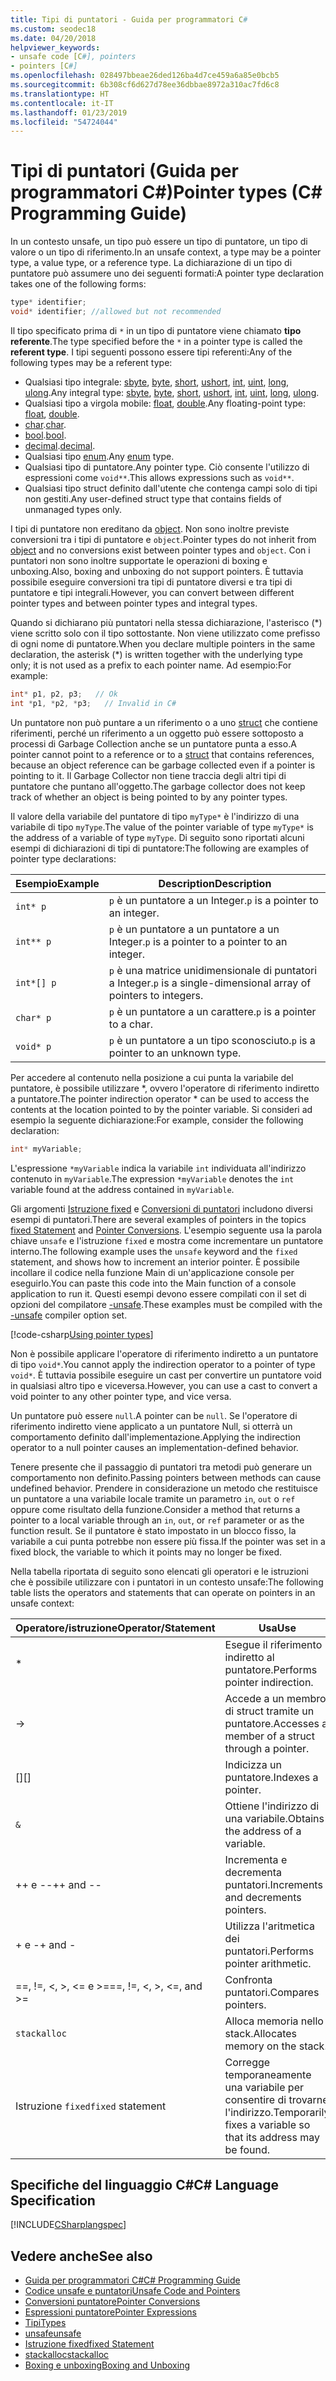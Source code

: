 ```yaml
---
title: Tipi di puntatori - Guida per programmatori C#
ms.custom: seodec18
ms.date: 04/20/2018
helpviewer_keywords:
- unsafe code [C#], pointers
- pointers [C#]
ms.openlocfilehash: 028497bbeae26ded126ba4d7ce459a6a85e0bcb5
ms.sourcegitcommit: 6b308cf6d627d78ee36dbbae8972a310ac7fd6c8
ms.translationtype: HT
ms.contentlocale: it-IT
ms.lasthandoff: 01/23/2019
ms.locfileid: "54724044"
---
```

# <a name="pointer-types-c-programming-guide"></a><span data-ttu-id="3dc43-102">Tipi di puntatori (Guida per programmatori C#)</span><span class="sxs-lookup"><span data-stu-id="3dc43-102">Pointer types (C# Programming Guide)</span></span>

<span data-ttu-id="3dc43-103">In un contesto unsafe, un tipo può essere un tipo di puntatore, un tipo di valore o un tipo di riferimento.</span><span class="sxs-lookup"><span data-stu-id="3dc43-103">In an unsafe context, a type may be a pointer type, a value type, or a reference type.</span></span> <span data-ttu-id="3dc43-104">La dichiarazione di un tipo di puntatore può assumere uno dei seguenti formati:</span><span class="sxs-lookup"><span data-stu-id="3dc43-104">A pointer type declaration takes one of the following forms:</span></span>

``` csharp
type* identifier;
void* identifier; //allowed but not recommended
```

<span data-ttu-id="3dc43-105">Il tipo specificato prima di `*` in un tipo di puntatore viene chiamato **tipo referente**.</span><span class="sxs-lookup"><span data-stu-id="3dc43-105">The type specified before the `*` in a pointer type is called the **referent type**.</span></span> <span data-ttu-id="3dc43-106">I tipi seguenti possono essere tipi referenti:</span><span class="sxs-lookup"><span data-stu-id="3dc43-106">Any of the following types may be a referent type:</span></span>

- <span data-ttu-id="3dc43-107">Qualsiasi tipo integrale: [sbyte](../../language-reference/keywords/sbyte.md), [byte](../../language-reference/keywords/byte.md), [short](../../language-reference/keywords/short.md), [ushort](../../language-reference/keywords/ushort.md), [int](../../language-reference/keywords/int.md), [uint](../../language-reference/keywords/uint.md), [long](../../language-reference/keywords/long.md), [ulong](../../language-reference/keywords/ulong.md).</span><span class="sxs-lookup"><span data-stu-id="3dc43-107">Any integral type: [sbyte](../../language-reference/keywords/sbyte.md), [byte](../../language-reference/keywords/byte.md), [short](../../language-reference/keywords/short.md), [ushort](../../language-reference/keywords/ushort.md), [int](../../language-reference/keywords/int.md), [uint](../../language-reference/keywords/uint.md), [long](../../language-reference/keywords/long.md), [ulong](../../language-reference/keywords/ulong.md).</span></span>
- <span data-ttu-id="3dc43-108">Qualsiasi tipo a virgola mobile: [float](../../language-reference/keywords/float.md), [double](../../language-reference/keywords/double.md).</span><span class="sxs-lookup"><span data-stu-id="3dc43-108">Any floating-point type: [float](../../language-reference/keywords/float.md), [double](../../language-reference/keywords/double.md).</span></span>
- <span data-ttu-id="3dc43-109">[char](../../language-reference/keywords/char.md).</span><span class="sxs-lookup"><span data-stu-id="3dc43-109">[char](../../language-reference/keywords/char.md).</span></span>
- <span data-ttu-id="3dc43-110">[bool](../../language-reference/keywords/bool.md).</span><span class="sxs-lookup"><span data-stu-id="3dc43-110">[bool](../../language-reference/keywords/bool.md).</span></span>
- <span data-ttu-id="3dc43-111">[decimal](../../language-reference/keywords/decimal.md).</span><span class="sxs-lookup"><span data-stu-id="3dc43-111">[decimal](../../language-reference/keywords/decimal.md).</span></span>
- <span data-ttu-id="3dc43-112">Qualsiasi tipo [enum](../../language-reference/keywords/enum.md).</span><span class="sxs-lookup"><span data-stu-id="3dc43-112">Any [enum](../../language-reference/keywords/enum.md) type.</span></span>
- <span data-ttu-id="3dc43-113">Qualsiasi tipo di puntatore.</span><span class="sxs-lookup"><span data-stu-id="3dc43-113">Any pointer type.</span></span> <span data-ttu-id="3dc43-114">Ciò consente l'utilizzo di espressioni come `void**`.</span><span class="sxs-lookup"><span data-stu-id="3dc43-114">This allows expressions such as `void**`.</span></span>
- <span data-ttu-id="3dc43-115">Qualsiasi tipo struct definito dall'utente che contenga campi solo di tipi non gestiti.</span><span class="sxs-lookup"><span data-stu-id="3dc43-115">Any user-defined struct type that contains fields of unmanaged types only.</span></span>

<span data-ttu-id="3dc43-116">I tipi di puntatore non ereditano da [object](../../language-reference/keywords/object.md). Non sono inoltre previste conversioni tra i tipi di puntatore e `object`.</span><span class="sxs-lookup"><span data-stu-id="3dc43-116">Pointer types do not inherit from [object](../../language-reference/keywords/object.md) and no conversions exist between pointer types and `object`.</span></span> <span data-ttu-id="3dc43-117">Con i puntatori non sono inoltre supportate le operazioni di boxing e unboxing.</span><span class="sxs-lookup"><span data-stu-id="3dc43-117">Also, boxing and unboxing do not support pointers.</span></span> <span data-ttu-id="3dc43-118">È tuttavia possibile eseguire conversioni tra tipi di puntatore diversi e tra tipi di puntatore e tipi integrali.</span><span class="sxs-lookup"><span data-stu-id="3dc43-118">However, you can convert between different pointer types and between pointer types and integral types.</span></span>

<span data-ttu-id="3dc43-119">Quando si dichiarano più puntatori nella stessa dichiarazione, l'asterisco (\*) viene scritto solo con il tipo sottostante. Non viene utilizzato come prefisso di ogni nome di puntatore.</span><span class="sxs-lookup"><span data-stu-id="3dc43-119">When you declare multiple pointers in the same declaration, the asterisk (\*) is written together with the underlying type only; it is not used as a prefix to each pointer name.</span></span> <span data-ttu-id="3dc43-120">Ad esempio:</span><span class="sxs-lookup"><span data-stu-id="3dc43-120">For example:</span></span>

```csharp
int* p1, p2, p3;   // Ok
int *p1, *p2, *p3;   // Invalid in C#
```

<span data-ttu-id="3dc43-121">Un puntatore non può puntare a un riferimento o a uno [struct](../../language-reference/keywords/struct.md) che contiene riferimenti, perché un riferimento a un oggetto può essere sottoposto a processi di Garbage Collection anche se un puntatore punta a esso.</span><span class="sxs-lookup"><span data-stu-id="3dc43-121">A pointer cannot point to a reference or to a [struct](../../language-reference/keywords/struct.md) that contains references, because an object reference can be garbage collected even if a pointer is pointing to it.</span></span> <span data-ttu-id="3dc43-122">Il Garbage Collector non tiene traccia degli altri tipi di puntatore che puntano all'oggetto.</span><span class="sxs-lookup"><span data-stu-id="3dc43-122">The garbage collector does not keep track of whether an object is being pointed to by any pointer types.</span></span>

<span data-ttu-id="3dc43-123">Il valore della variabile del puntatore di tipo `myType*` è l'indirizzo di una variabile di tipo `myType`.</span><span class="sxs-lookup"><span data-stu-id="3dc43-123">The value of the pointer variable of type `myType*` is the address of a variable of type `myType`.</span></span> <span data-ttu-id="3dc43-124">Di seguito sono riportati alcuni esempi di dichiarazioni di tipi di puntatore:</span><span class="sxs-lookup"><span data-stu-id="3dc43-124">The following are examples of pointer type declarations:</span></span>

|<span data-ttu-id="3dc43-125">Esempio</span><span class="sxs-lookup"><span data-stu-id="3dc43-125">Example</span></span>|<span data-ttu-id="3dc43-126">Description</span><span class="sxs-lookup"><span data-stu-id="3dc43-126">Description</span></span>|
|-------------|-----------------|
|`int* p`|<span data-ttu-id="3dc43-127">`p` è un puntatore a un Integer.</span><span class="sxs-lookup"><span data-stu-id="3dc43-127">`p` is a pointer to an integer.</span></span>|
|`int** p`|<span data-ttu-id="3dc43-128">`p` è un puntatore a un puntatore a un Integer.</span><span class="sxs-lookup"><span data-stu-id="3dc43-128">`p` is a pointer to a pointer to an integer.</span></span>|
|`int*[] p`|<span data-ttu-id="3dc43-129">`p` è una matrice unidimensionale di puntatori a Integer.</span><span class="sxs-lookup"><span data-stu-id="3dc43-129">`p` is a single-dimensional array of pointers to integers.</span></span>|
|`char* p`|<span data-ttu-id="3dc43-130">`p` è un puntatore a un carattere.</span><span class="sxs-lookup"><span data-stu-id="3dc43-130">`p` is a pointer to a char.</span></span>|
|`void* p`|<span data-ttu-id="3dc43-131">`p` è un puntatore a un tipo sconosciuto.</span><span class="sxs-lookup"><span data-stu-id="3dc43-131">`p` is a pointer to an unknown type.</span></span>|

<span data-ttu-id="3dc43-132">Per accedere al contenuto nella posizione a cui punta la variabile del puntatore, è possibile utilizzare \*, ovvero l'operatore di riferimento indiretto a puntatore.</span><span class="sxs-lookup"><span data-stu-id="3dc43-132">The pointer indirection operator \* can be used to access the contents at the location pointed to by the pointer variable.</span></span> <span data-ttu-id="3dc43-133">Si consideri ad esempio la seguente dichiarazione:</span><span class="sxs-lookup"><span data-stu-id="3dc43-133">For example, consider the following declaration:</span></span>

```csharp
int* myVariable;
```

<span data-ttu-id="3dc43-134">L'espressione `*myVariable` indica la variabile `int` individuata all'indirizzo contenuto in `myVariable`.</span><span class="sxs-lookup"><span data-stu-id="3dc43-134">The expression `*myVariable` denotes the `int` variable found at the address contained in `myVariable`.</span></span>

<span data-ttu-id="3dc43-135">Gli argomenti [Istruzione fixed](../../language-reference/keywords/fixed-statement.md) e [Conversioni di puntatori](../../programming-guide/unsafe-code-pointers/pointer-conversions.md) includono diversi esempi di puntatori.</span><span class="sxs-lookup"><span data-stu-id="3dc43-135">There are several examples of pointers in the topics [fixed Statement](../../language-reference/keywords/fixed-statement.md) and [Pointer Conversions](../../programming-guide/unsafe-code-pointers/pointer-conversions.md).</span></span> <span data-ttu-id="3dc43-136">L'esempio seguente usa la parola chiave `unsafe` e l'istruzione `fixed` e mostra come incrementare un puntatore interno.</span><span class="sxs-lookup"><span data-stu-id="3dc43-136">The following example uses the `unsafe` keyword and the `fixed` statement, and shows how to increment an interior pointer.</span></span>  <span data-ttu-id="3dc43-137">È possibile incollare il codice nella funzione Main di un'applicazione console per eseguirlo.</span><span class="sxs-lookup"><span data-stu-id="3dc43-137">You can paste this code into the Main function of a console application to run it.</span></span> <span data-ttu-id="3dc43-138">Questi esempi devono essere compilati con il set di opzioni del compilatore [-unsafe](../../language-reference/compiler-options/unsafe-compiler-option.md).</span><span class="sxs-lookup"><span data-stu-id="3dc43-138">These examples must be compiled with the [-unsafe](../../language-reference/compiler-options/unsafe-compiler-option.md) compiler option set.</span></span>

[!code-csharp[Using pointer types](../../../../samples/snippets/csharp/keywords/FixedKeywordExamples.cs#5)]

<span data-ttu-id="3dc43-139">Non è possibile applicare l'operatore di riferimento indiretto a un puntatore di tipo `void*`.</span><span class="sxs-lookup"><span data-stu-id="3dc43-139">You cannot apply the indirection operator to a pointer of type `void*`.</span></span> <span data-ttu-id="3dc43-140">È tuttavia possibile eseguire un cast per convertire un puntatore void in qualsiasi altro tipo e viceversa.</span><span class="sxs-lookup"><span data-stu-id="3dc43-140">However, you can use a cast to convert a void pointer to any other pointer type, and vice versa.</span></span>

<span data-ttu-id="3dc43-141">Un puntatore può essere `null`.</span><span class="sxs-lookup"><span data-stu-id="3dc43-141">A pointer can be `null`.</span></span> <span data-ttu-id="3dc43-142">Se l'operatore di riferimento indiretto viene applicato a un puntatore Null, si otterrà un comportamento definito dall'implementazione.</span><span class="sxs-lookup"><span data-stu-id="3dc43-142">Applying the indirection operator to a null pointer causes an implementation-defined behavior.</span></span>

<span data-ttu-id="3dc43-143">Tenere presente che il passaggio di puntatori tra metodi può generare un comportamento non definito.</span><span class="sxs-lookup"><span data-stu-id="3dc43-143">Passing pointers between methods can cause undefined behavior.</span></span> <span data-ttu-id="3dc43-144">Prendere in considerazione un metodo che restituisce un puntatore a una variabile locale tramite un parametro `in`, `out` o `ref` oppure come risultato della funzione.</span><span class="sxs-lookup"><span data-stu-id="3dc43-144">Consider a method that returns a pointer to a local variable through an `in`, `out`, or `ref` parameter or as the function result.</span></span> <span data-ttu-id="3dc43-145">Se il puntatore è stato impostato in un blocco fisso, la variabile a cui punta potrebbe non essere più fissa.</span><span class="sxs-lookup"><span data-stu-id="3dc43-145">If the pointer was set in a fixed block, the variable to which it points may no longer be fixed.</span></span>

<span data-ttu-id="3dc43-146">Nella tabella riportata di seguito sono elencati gli operatori e le istruzioni che è possibile utilizzare con i puntatori in un contesto unsafe:</span><span class="sxs-lookup"><span data-stu-id="3dc43-146">The following table lists the operators and statements that can operate on pointers in an unsafe context:</span></span>

|<span data-ttu-id="3dc43-147">Operatore/istruzione</span><span class="sxs-lookup"><span data-stu-id="3dc43-147">Operator/Statement</span></span>|<span data-ttu-id="3dc43-148">Usa</span><span class="sxs-lookup"><span data-stu-id="3dc43-148">Use</span></span>|
|-------------------------|---------|
|*|<span data-ttu-id="3dc43-149">Esegue il riferimento indiretto al puntatore.</span><span class="sxs-lookup"><span data-stu-id="3dc43-149">Performs pointer indirection.</span></span>|
|->|<span data-ttu-id="3dc43-150">Accede a un membro di struct tramite un puntatore.</span><span class="sxs-lookup"><span data-stu-id="3dc43-150">Accesses a member of a struct through a pointer.</span></span>|
|<span data-ttu-id="3dc43-151">[]</span><span class="sxs-lookup"><span data-stu-id="3dc43-151">[]</span></span>|<span data-ttu-id="3dc43-152">Indicizza un puntatore.</span><span class="sxs-lookup"><span data-stu-id="3dc43-152">Indexes a pointer.</span></span>|
|`&`|<span data-ttu-id="3dc43-153">Ottiene l'indirizzo di una variabile.</span><span class="sxs-lookup"><span data-stu-id="3dc43-153">Obtains the address of a variable.</span></span>|
|<span data-ttu-id="3dc43-154">++ e --</span><span class="sxs-lookup"><span data-stu-id="3dc43-154">++ and --</span></span>|<span data-ttu-id="3dc43-155">Incrementa e decrementa puntatori.</span><span class="sxs-lookup"><span data-stu-id="3dc43-155">Increments and decrements pointers.</span></span>|
|<span data-ttu-id="3dc43-156">+ e -</span><span class="sxs-lookup"><span data-stu-id="3dc43-156">+ and -</span></span>|<span data-ttu-id="3dc43-157">Utilizza l'aritmetica dei puntatori.</span><span class="sxs-lookup"><span data-stu-id="3dc43-157">Performs pointer arithmetic.</span></span>|
|<span data-ttu-id="3dc43-158">==, !=, \<, >, \<= e >=</span><span class="sxs-lookup"><span data-stu-id="3dc43-158">==, !=, \<, >, \<=, and >=</span></span>|<span data-ttu-id="3dc43-159">Confronta puntatori.</span><span class="sxs-lookup"><span data-stu-id="3dc43-159">Compares pointers.</span></span>|
|`stackalloc`|<span data-ttu-id="3dc43-160">Alloca memoria nello stack.</span><span class="sxs-lookup"><span data-stu-id="3dc43-160">Allocates memory on the stack.</span></span>|
|<span data-ttu-id="3dc43-161">Istruzione `fixed`</span><span class="sxs-lookup"><span data-stu-id="3dc43-161">`fixed` statement</span></span>|<span data-ttu-id="3dc43-162">Corregge temporaneamente una variabile per consentire di trovarne l'indirizzo.</span><span class="sxs-lookup"><span data-stu-id="3dc43-162">Temporarily fixes a variable so that its address may be found.</span></span>|

## <a name="c-language-specification"></a><span data-ttu-id="3dc43-163">Specifiche del linguaggio C#</span><span class="sxs-lookup"><span data-stu-id="3dc43-163">C# Language Specification</span></span>

 [!INCLUDE[CSharplangspec](~/includes/csharplangspec-md.md)]

## <a name="see-also"></a><span data-ttu-id="3dc43-164">Vedere anche</span><span class="sxs-lookup"><span data-stu-id="3dc43-164">See also</span></span>

- [<span data-ttu-id="3dc43-165">Guida per programmatori C#</span><span class="sxs-lookup"><span data-stu-id="3dc43-165">C# Programming Guide</span></span>](../index.md)
- [<span data-ttu-id="3dc43-166">Codice unsafe e puntatori</span><span class="sxs-lookup"><span data-stu-id="3dc43-166">Unsafe Code and Pointers</span></span>](index.md)
- [<span data-ttu-id="3dc43-167">Conversioni puntatore</span><span class="sxs-lookup"><span data-stu-id="3dc43-167">Pointer Conversions</span></span>](pointer-conversions.md)
- [<span data-ttu-id="3dc43-168">Espressioni puntatore</span><span class="sxs-lookup"><span data-stu-id="3dc43-168">Pointer Expressions</span></span>](pointer-expressions.md)
- [<span data-ttu-id="3dc43-169">Tipi</span><span class="sxs-lookup"><span data-stu-id="3dc43-169">Types</span></span>](../../language-reference/keywords/types.md)
- [<span data-ttu-id="3dc43-170">unsafe</span><span class="sxs-lookup"><span data-stu-id="3dc43-170">unsafe</span></span>](../../language-reference/keywords/unsafe.md)
- [<span data-ttu-id="3dc43-171">Istruzione fixed</span><span class="sxs-lookup"><span data-stu-id="3dc43-171">fixed Statement</span></span>](../../language-reference/keywords/fixed-statement.md)
- [<span data-ttu-id="3dc43-172">stackalloc</span><span class="sxs-lookup"><span data-stu-id="3dc43-172">stackalloc</span></span>](../../language-reference/keywords/stackalloc.md)
- [<span data-ttu-id="3dc43-173">Boxing e unboxing</span><span class="sxs-lookup"><span data-stu-id="3dc43-173">Boxing and Unboxing</span></span>](../types/boxing-and-unboxing.md)
